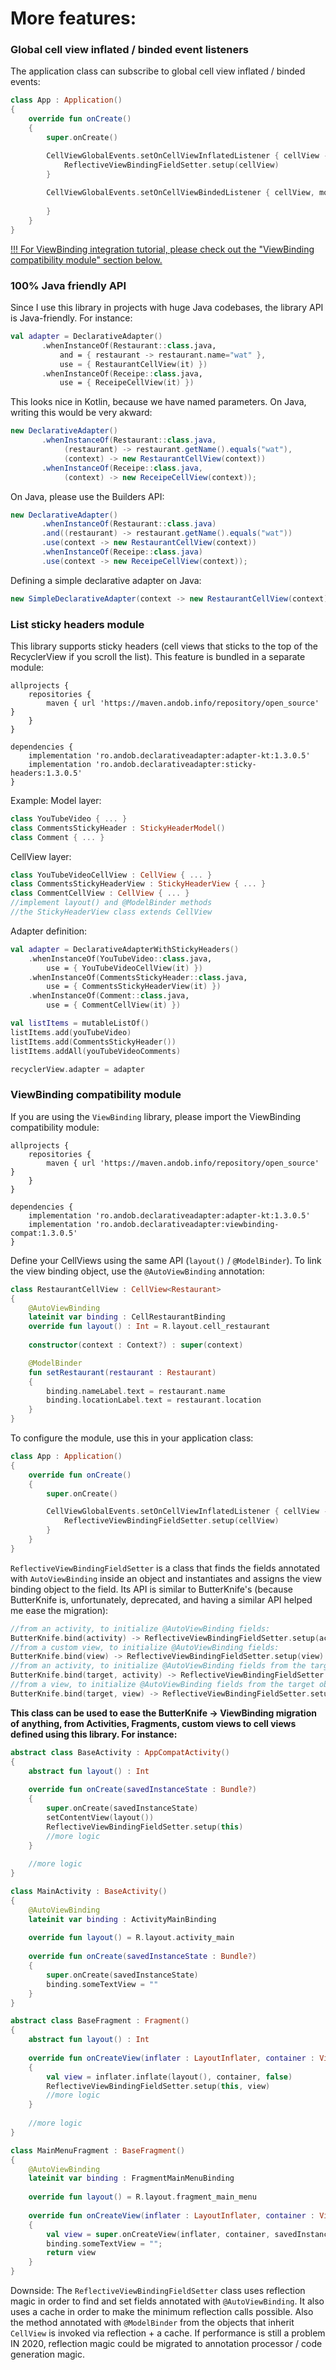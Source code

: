 # More features:

### Global cell view inflated / binded event listeners

The application class can subscribe to global cell view inflated / binded events:

```kotlin
class App : Application()
{
    override fun onCreate()
    {
        super.onCreate()

        CellViewGlobalEvents.setOnCellViewInflatedListener { cellView ->
            ReflectiveViewBindingFieldSetter.setup(cellView)
        }
        
        CellViewGlobalEvents.setOnCellViewBindedListener { cellView, model -> 
            
        }
    }
}
```

[!!! For ViewBinding integration tutorial, please check out the "ViewBinding compatibility module" section below.](#viewbinding)

### 100% Java friendly API

Since I use this library in projects with huge Java codebases, the library API is Java-friendly. For instance:

```kotlin
val adapter = DeclarativeAdapter()
       .whenInstanceOf(Restaurant::class.java,
           and = { restaurant -> restaurant.name="wat" },
           use = { RestaurantCellView(it) })
       .whenInstanceOf(Receipe::class.java,
           use = { ReceipeCellView(it) })
```

This looks nice in Kotlin, because we have named parameters. On Java, writing this would be very akward:

```java
new DeclarativeAdapter()
       .whenInstanceOf(Restaurant::class.java,
            (restaurant) -> restaurant.getName().equals("wat"),
            (context) -> new RestaurantCellView(context))
       .whenInstanceOf(Receipe::class.java,
            (context) -> new ReceipeCellView(context));
```

On Java, please use the Builders API:

```java
new DeclarativeAdapter()
       .whenInstanceOf(Restaurant::class.java)
       .and((restaurant) -> restaurant.getName().equals("wat"))
       .use(context -> new RestaurantCellView(context))
       .whenInstanceOf(Receipe::class.java)
       .use(context -> new ReceipeCellView(context));
```

Defining a simple declarative adapter on Java:

```java
new SimpleDeclarativeAdapter(context -> new RestaurantCellView(context));
```

### List sticky headers module

This library supports sticky headers (cell views that sticks to the top of the RecyclerView if you scroll the list). This feature is bundled in a separate module:

```
allprojects {
    repositories {
        maven { url 'https://maven.andob.info/repository/open_source' }
    }
}
```
```
dependencies {
    implementation 'ro.andob.declarativeadapter:adapter-kt:1.3.0.5'
    implementation 'ro.andob.declarativeadapter:sticky-headers:1.3.0.5'
}
```

Example: Model layer:

```kotlin
class YouTubeVideo { ... }
class CommentsStickyHeader : StickyHeaderModel()
class Comment { ... }
```

CellView layer:

```kotlin
class YouTubeVideoCellView : CellView { ... }
class CommentsStickyHeaderView : StickyHeaderView { ... }
class CommentCellView : CellView { ... }
//implement layout() and @ModelBinder methods
//the StickyHeaderView class extends CellView
```

Adapter definition:

```kotlin
val adapter = DeclarativeAdapterWithStickyHeaders()
    .whenInstanceOf(YouTubeVideo::class.java,
        use = { YouTubeVideoCellView(it) })
    .whenInstanceOf(CommentsStickyHeader::class.java,
        use = { CommentsStickyHeaderView(it) })
    .whenInstanceOf(Comment::class.java,
        use = { CommentCellView(it) })

val listItems = mutableListOf()
listItems.add(youTubeVideo)
listItems.add(CommentsStickyHeader())
listItems.addAll(youTubeVideoComments)

recyclerView.adapter = adapter        
```

### ViewBinding compatibility module <a name="viewbinding"></a>

If you are using the ``ViewBinding`` library, please import the ViewBinding compatibility module:

```
allprojects {
    repositories {
        maven { url 'https://maven.andob.info/repository/open_source' }
    }
}
```
```
dependencies {
    implementation 'ro.andob.declarativeadapter:adapter-kt:1.3.0.5'
    implementation 'ro.andob.declarativeadapter:viewbinding-compat:1.3.0.5'
}
```

Define your CellViews using the same API (``layout()`` / ``@ModelBinder``). To link the view binding object, use the ``@AutoViewBinding`` annotation:

```kotlin
class RestaurantCellView : CellView<Restaurant>
{
    @AutoViewBinding
    lateinit var binding : CellRestaurantBinding
    override fun layout() : Int = R.layout.cell_restaurant
    
    constructor(context : Context?) : super(context)

    @ModelBinder
    fun setRestaurant(restaurant : Restaurant)
    {
        binding.nameLabel.text = restaurant.name
        binding.locationLabel.text = restaurant.location
    }
}
```

To configure the module, use this in your application class:

```kotlin
class App : Application()
{
    override fun onCreate()
    {
        super.onCreate()

        CellViewGlobalEvents.setOnCellViewInflatedListener { cellView ->
            ReflectiveViewBindingFieldSetter.setup(cellView)
        }
    }
}
```

``ReflectiveViewBindingFieldSetter`` is a class that finds the fields annotated with ``AutoViewBinding`` inside an object and instantiates and assigns the view binding object to the field. Its API is similar to ButterKnife's (because ButterKnife is, unfortunately, deprecated, and having a similar API helped me ease the migration):

```kotlin
//from an activity, to initialize @AutoViewBinding fields:
ButterKnife.bind(activity) -> ReflectiveViewBindingFieldSetter.setup(activity)
//from a custom view, to initialize @AutoViewBinding fields:
ButterKnife.bind(view) -> ReflectiveViewBindingFieldSetter.setup(view)
//from an activity, to initialize @AutoViewBinding fields from the target object:
ButterKnife.bind(target, activity) -> ReflectiveViewBindingFieldSetter.setup(target, activity)
//from a view, to initialize @AutoViewBinding fields from the target object:
ButterKnife.bind(target, view) -> ReflectiveViewBindingFieldSetter.setup(target, view)
```

**This class can be used to ease the ButterKnife -> ViewBinding migration of anything, from Activities, Fragments, custom views to cell views defined using this library. For instance:**

```kotlin
abstract class BaseActivity : AppCompatActivity()
{
    abstract fun layout() : Int
    
    override fun onCreate(savedInstanceState : Bundle?)
    {
        super.onCreate(savedInstanceState)
        setContentView(layout())
        ReflectiveViewBindingFieldSetter.setup(this)
        //more logic
    }
    
    //more logic
}
```

```kotlin
class MainActivity : BaseActivity()
{
    @AutoViewBinding
    lateinit var binding : ActivityMainBinding
    
    override fun layout() = R.layout.activity_main
    
    override fun onCreate(savedInstanceState : Bundle?)
    {
        super.onCreate(savedInstanceState)
        binding.someTextView = ""
    }
}
```

```kotlin
abstract class BaseFragment : Fragment()
{
    abstract fun layout() : Int
    
    override fun onCreateView(inflater : LayoutInflater, container : ViewGroup, savedInstanceState : Bundle) : View
    {
        val view = inflater.inflate(layout(), container, false)
        ReflectiveViewBindingFieldSetter.setup(this, view)
        //more logic
    }
    
    //more logic
}
```

```kotlin
class MainMenuFragment : BaseFragment()
{
    @AutoViewBinding
    lateinit var binding : FragmentMainMenuBinding
    
    override fun layout() = R.layout.fragment_main_menu
    
    override fun onCreateView(inflater : LayoutInflater, container : ViewGroup, savedInstanceState : Bundle) : View
    {
        val view = super.onCreateView(inflater, container, savedInstanceState)
        binding.someTextView = "";
        return view
    }
}
```

Downside: The ``ReflectiveViewBindingFieldSetter`` class uses reflection magic in order to find and set fields annotated with ``@AutoViewBinding``. It also uses a cache in order to make the minimum reflection calls possible. Also the method annotated with ``@ModelBinder`` from the objects that inherit ``CellView`` is invoked via reflection + a cache. If performance is still a problem IN 2020, reflection magic could be migrated to annotation processor / code generation magic.